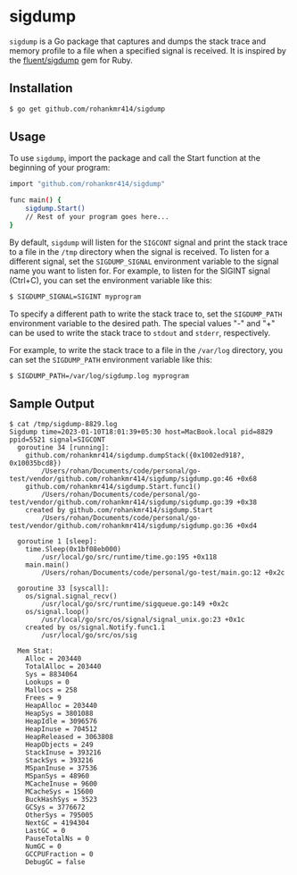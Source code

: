 # sigdump

`sigdump` is a Go package that captures and dumps the stack trace and memory profile to a file when a specified signal
is received. It is inspired by the [fluent/sigdump](https://github.com/fluent/sigdump) gem for Ruby.

## Installation

```bash
$ go get github.com/rohankmr414/sigdump
```

## Usage

To use `sigdump`, import the package and call the Start function at the beginning of your program:

```bash
import "github.com/rohankmr414/sigdump"

func main() {
	sigdump.Start()
	// Rest of your program goes here...
}
```

By default, `sigdump` will listen for the `SIGCONT` signal and print the stack trace to a file in the `/tmp` directory
when the signal is received. To listen for a different signal, set the `SIGDUMP_SIGNAL` environment variable to the
signal name you want to listen for. For example, to listen for the SIGINT signal (Ctrl+C), you can set the environment
variable like this:

```bash
$ SIGDUMP_SIGNAL=SIGINT myprogram
```

To specify a different path to write the stack trace to, set the `SIGDUMP_PATH` environment variable to the desired
path. The special values "-" and "+" can be used to write the stack trace to `stdout` and `stderr`, respectively.

For example, to write the stack trace to a file in the `/var/log` directory, you can set the `SIGDUMP_PATH` environment
variable like this:

```bash
$ SIGDUMP_PATH=/var/log/sigdump.log myprogram
```

## Sample Output

```
$ cat /tmp/sigdump-8829.log
Sigdump time=2023-01-10T18:01:39+05:30 host=MacBook.local pid=8829 ppid=5521 signal=SIGCONT
  goroutine 34 [running]:
	github.com/rohankmr414/sigdump.dumpStack({0x1002ed918?, 0x10035bcd8})
		/Users/rohan/Documents/code/personal/go-test/vendor/github.com/rohankmr414/sigdump/sigdump.go:46 +0x68
	github.com/rohankmr414/sigdump.Start.func1()
		/Users/rohan/Documents/code/personal/go-test/vendor/github.com/rohankmr414/sigdump/sigdump.go:39 +0x38
	created by github.com/rohankmr414/sigdump.Start
		/Users/rohan/Documents/code/personal/go-test/vendor/github.com/rohankmr414/sigdump/sigdump.go:36 +0xd4

  goroutine 1 [sleep]:
	time.Sleep(0x1bf08eb000)
		/usr/local/go/src/runtime/time.go:195 +0x118
	main.main()
		/Users/rohan/Documents/code/personal/go-test/main.go:12 +0x2c

  goroutine 33 [syscall]:
	os/signal.signal_recv()
		/usr/local/go/src/runtime/sigqueue.go:149 +0x2c
	os/signal.loop()
		/usr/local/go/src/os/signal/signal_unix.go:23 +0x1c
	created by os/signal.Notify.func1.1
		/usr/local/go/src/os/sig

  Mem Stat:
	Alloc = 203440
	TotalAlloc = 203440
	Sys = 8834064
	Lookups = 0
	Mallocs = 258
	Frees = 9
	HeapAlloc = 203440
	HeapSys = 3801088
	HeapIdle = 3096576
	HeapInuse = 704512
	HeapReleased = 3063808
	HeapObjects = 249
	StackInuse = 393216
	StackSys = 393216
	MSpanInuse = 37536
	MSpanSys = 48960
	MCacheInuse = 9600
	MCacheSys = 15600
	BuckHashSys = 3523
	GCSys = 3776672
	OtherSys = 795005
	NextGC = 4194304
	LastGC = 0
	PauseTotalNs = 0
	NumGC = 0
	GCCPUFraction = 0
	DebugGC = false
```
